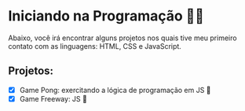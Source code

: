 # Iniciando na Programação 👩‍💻
Abaixo, você irá encontrar alguns projetos nos quais tive meu primeiro contato com as linguagens: HTML, CSS e JavaScript.

## Projetos:

- [x] Game Pong: exercitando a lógica de programação em JS 🏓
- [x] Game Freeway: JS 🚗

